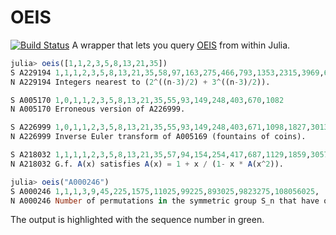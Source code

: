 # OEIS
[![Build Status](https://travis-ci.org/MurrayT/OEIS.jl.svg?branch=master)](https://travis-ci.org/MurrayT/OEIS.jl)
A wrapper that lets you query [OEIS](http://oeis.org) from within Julia.

```julia
julia> oeis([1,1,2,3,5,8,13,21,35])
S A229194 1,1,1,2,3,5,8,13,21,35,58,97,163,275,466,793,1353,2315,3969,6817,
N A229194 Integers nearest to (2^((n-3)/2) + 3^((n-3)/2)).

S A005170 1,0,1,1,2,3,5,8,13,21,35,55,93,149,248,403,670,1082
N A005170 Erroneous version of A226999.

S A226999 1,0,1,1,2,3,5,8,13,21,35,55,93,149,248,403,671,1098,1827,3013,5013,
N A226999 Inverse Euler transform of A005169 (fountains of coins).

S A218032 1,1,1,1,2,3,5,8,13,21,35,57,94,154,254,417,687,1129,1859,3057,5032,
N A218032 G.f. A(x) satisfies A(x) = 1 + x / (1- x * A(x^2)).

julia> oeis("A000246")
S A000246 1,1,1,3,9,45,225,1575,11025,99225,893025,9823275,108056025,
N A000246 Number of permutations in the symmetric group S_n that have odd order.
```

The output is highlighted with the sequence number in green.

